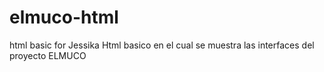 # elmuco-html
html basic for Jessika
Html basico en el cual se muestra las interfaces del proyecto ELMUCO
